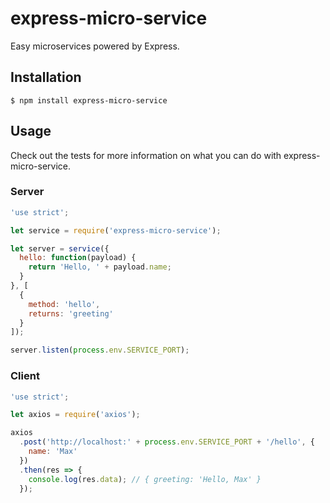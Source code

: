 # express-micro-service

Easy microservices powered by Express.

## Installation

```
$ npm install express-micro-service
```

## Usage

Check out the tests for more information on what you can do with express-micro-service.

### Server

```js
'use strict';

let service = require('express-micro-service');

let server = service({
  hello: function(payload) {
    return 'Hello, ' + payload.name;
  }
}, [
  {
    method: 'hello',
    returns: 'greeting'
  }
]);

server.listen(process.env.SERVICE_PORT);
```

### Client

```js
'use strict';

let axios = require('axios');

axios
  .post('http://localhost:' + process.env.SERVICE_PORT + '/hello', {
    name: 'Max'
  })
  .then(res => {
    console.log(res.data); // { greeting: 'Hello, Max' }
  });
```